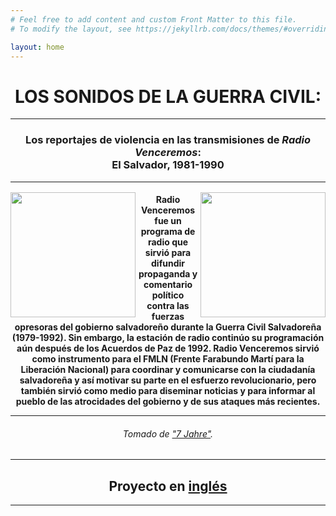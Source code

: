 ```yaml
---
# Feel free to add content and custom Front Matter to this file.
# To modify the layout, see https://jekyllrb.com/docs/themes/#overriding-theme-defaults

layout: home
---
```

<center><b><h1>LOS SONIDOS DE LA GUERRA CIVIL:</h1></b>
<hr>
<h3>Los reportajes de violencia en las transmisiones de <i>Radio Venceremos</i>: 
<br>
El Salvador, 1981-1990
<hr>
  
  
<img align="left" width="200" height="200" src="https://github.com/lgsump/radio-venceremos-espanol/assets/122332459/ec73fb70-cb52-4da4-aeb7-2ad69ea23ff2"><img align="right" width="200" height="200" src="https://github.com/lgsump/radio-venceremos-espanol/assets/122332459/131e340a-4d86-4341-9466-c5167aa9dce1"><h4>Radio Venceremos fue un programa de radio que sirvió para difundir propaganda y comentario político contra las fuerzas opresoras del gobierno salvadoreño durante la Guerra Civil Salvadoreña (1979-1992). Sin embargo, la estación de radio continúo su programación aún después de los Acuerdos de Paz de 1992. Radio Venceremos sirvió como instrumento para el FMLN (Frente Farabundo Martí para la Liberación Nacional) para coordinar y comunicarse con la ciudadanía salvadoreña y así motivar su parte en el esfuerzo revolucionario, pero también sirvió como medio para diseminar noticias y para informar al pueblo de las atrocidades del gobierno y de sus ataques más recientes.
  <hr>
   <h6><center>Tomado de <a href="https://ladi.lib.utexas.edu/en/MUPI/bf3b580f-a8e5-4dcb-9204-24934d3820b2">"7 Jahre"</a>.</h6>
<hr>
<h2>Proyecto en <a href="https://lgsump.github.io/radio-venceremos-english/">inglés</a></h2>
<hr>
